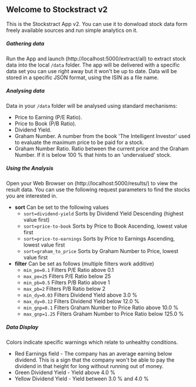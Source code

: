 ## Welcome to Stockstract v2
This is the Stockstract App v2.
You can use it to donwload stock data form freely available sources and run 
simple analytics on it.

##### Gathering data
Run the App and launch (http://localhost:5000/extract/all) to extract stock data into the 
local `/data` folder. The app will be delivered with a specific data set you can use 
right away but it won't be up to date. 
Data will be stored in a specific JSON format, using the ISIN as a file name.

##### Analysing data
Data in your `/data` folder will be analysed using standard mechanisms:
* Price to Earning (P/E Ratio).
* Price to Book (P/B Ratio).
* Dividend Yield.
* Graham Number. A number from the book 'The Intelligent Investor' used to evaluate
the maximum price to be paid for a stock.
* Graham Number Ratio. Ratio between the current price and the Graham Number. 
If it is below 100 % that hints to an 'undervalued' stock.

##### Using the Analysis
Open your Web Browser on (http://localhost:5000/results/) to view the result data. 
You can use the following request parameters to find the stocks you are interested in.
* __sort__ Can be set to the following values
   * `sort=dividend-yield` Sorts by Dividend Yield Descending (highest value first)
   * `sort=price-to-book` Sorts by Price to Book Ascending, lowest value first
   * `sort=price-to-earnings` Sorts by Price to Earnings Ascending, lowest value first
   * `sort=graham_to_price` Sorts by Graham Number to Price, lowest value first
* __filter__ Can be set as follows (multiple filters work additive)
   * `min_pe=0.1` Filters P/E Ratio above 0.1
   * `max_pe=25` Filters P/E Ratio below 25
   * `min_pb=0.5` Filters P/B Ratio above 1
   * `max_pb=2` Filters P/B Ratio below 2
   * `min_dy=0.03` Filters Dividend Yield above 3.0 %
   * `max_dy=0.12` Filters Dividend Yield below 12.0 %
   * `min_gnp=0.1` Filters Graham Number to Price Ratio above 10.0 %
   * `max_gnp=1.25` Filters Graham Number to Price Ratio below 125.0 %
   
   
##### Data Display
Colors indicate specific warnings which relate to unhealthy conditions.
* Red Earnings field - The company has an average earning below dividend. 
This is a sign that the company won't be able to pay the dividend in that height for 
long without running out of money.
* Green Dividend Yield - Yield above 4.0 %
* Yellow Dividend Yield - Yield between 3.0 % and 4.0 % 
